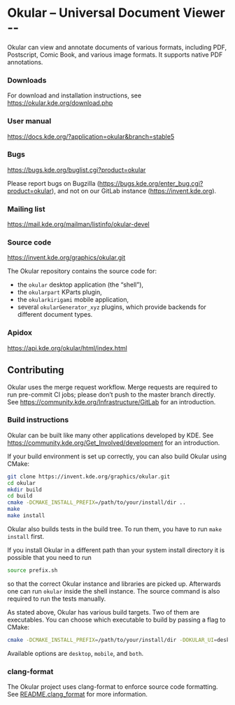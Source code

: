 # Okular – Universal Document Viewer --

Okular can view and annotate documents of various formats, including PDF, Postscript, Comic Book, and various image formats.
It supports native PDF annotations.

### Downloads

For download and installation instructions, see https://okular.kde.org/download.php

### User manual

https://docs.kde.org/?application=okular&branch=stable5

### Bugs

https://bugs.kde.org/buglist.cgi?product=okular

Please report bugs on Bugzilla (https://bugs.kde.org/enter_bug.cgi?product=okular), and not on our GitLab instance (https://invent.kde.org).

### Mailing list

https://mail.kde.org/mailman/listinfo/okular-devel

### Source code

https://invent.kde.org/graphics/okular.git

The Okular repository contains the source code for:
 * the `okular` desktop application (the “shell”),
 * the `okularpart` KParts plugin,
 * the `okularkirigami` mobile application,
 * several `okularGenerator_xyz` plugins, which provide backends for different document types.

### Apidox

https://api.kde.org/okular/html/index.html

## Contributing

Okular uses the merge request workflow.
Merge requests are required to run pre-commit CI jobs; please don’t push to the master branch directly.
See https://community.kde.org/Infrastructure/GitLab for an introduction.

### Build instructions

Okular can be built like many other applications developed by KDE.
See https://community.kde.org/Get_Involved/development for an introduction.

If your build environment is set up correctly, you can also build Okular using CMake:

```bash
git clone https://invent.kde.org/graphics/okular.git
cd okular
mkdir build
cd build
cmake -DCMAKE_INSTALL_PREFIX=/path/to/your/install/dir ..
make
make install
```

Okular also builds tests in the build tree. To run them, you have to run `make install` first.

If you install Okular in a different path than your system install directory it is possible that you need to run

```bash
source prefix.sh
```

so that the correct Okular instance and libraries are picked up.
Afterwards one can run `okular` inside the shell instance.
The source command is also required to run the tests manually.

As stated above, Okular has various build targets.
Two of them are executables.
You can choose which executable to build by passing a flag to CMake:

```bash
cmake -DCMAKE_INSTALL_PREFIX=/path/to/your/install/dir -DOKULAR_UI=desktop ..
```
Available options are `desktop`, `mobile`, and `both`.

### clang-format

The Okular project uses clang-format to enforce source code formatting.
See [README.clang_format](https://invent.kde.org/graphics/okular/-/blob/master/README.clang-format) for more information.

